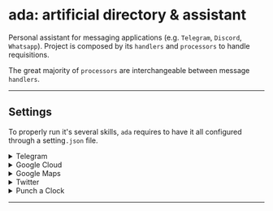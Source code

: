 # ada: artificial directory & assistant 

Personal assistant for messaging applications (e.g. `Telegram`, 
`Discord`, `Whatsapp`). Project is composed by its `handlers` and 
`processors` to handle requisitions.

The great majority of `processors` are interchangeable between 
message `handlers`.

------------------------------

## Settings

To properly run it's several skills, ``ada`` requires to have it 
all configured through a setting``.json`` file.

<details><summary>Telegram</summary>

````json
{
  "token": "541233:A12JASBN12JASIJDW12321KN"
}
````
</details>

<details><summary>Google Cloud</summary>

````json
{
  "type": "service_account",
  "project_id": "sdnasjdn923",
  "private_key_id": "2193undasidhuh1287ebdu2he2e",
  "private_key": "-----BEGIN PRIVATE KEY-----\n",
  "client_email": "wawaweewa@wawaweewa-545459.iam.gserviceaccount.com",
  "client_id": "65649498411548484",
  "auth_uri": "https://accounts.google.com/o/oauth2/auth",
  "token_uri": "https://oauth2.googleapis.com/token",
  "auth_provider_x509_cert_url": "https://www.googleapis.com/oauth2/v1/certs",
  "client_x509_cert_url": "https://www.googleapis.com/robot/"
}
````

</details>

<details><summary>Google Maps</summary>

````json
{
  "api_key": "AIzaSyDx2RCq2og6zp5aYbnProvMjCWletM03B0"
}
````
</details>

<details><summary>Twitter</summary>

````json
{
  "consumer": {
    "consumer_key": "n2133n21j3nj12ndnasjnd",
    "consumer_secret": "3u21h3unbdsajndsajnd821n2jndcawsdwd21e12"
  },
  "application": {
    "key": "knduh12873bd217ge721db217eg271d217ge81db218",
    "secret": "d12b217gd821gdu2b128ge8gdu9128dy"
  }
}
````
</details>

<details><summary>Punch a Clock</summary>

````json
{
  "cpf": "41680065815",
  "token": "948484545488454554"
}
````

</details>

---------------
